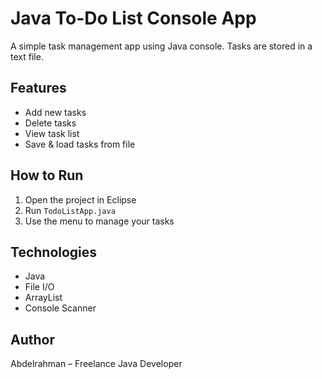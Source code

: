 # Java To-Do List Console App

A simple task management app using Java console. Tasks are stored in a text file.

## Features
- Add new tasks
- Delete tasks
- View task list
- Save & load tasks from file

## How to Run
1. Open the project in Eclipse
2. Run `TodoListApp.java`
3. Use the menu to manage your tasks

## Technologies
- Java
- File I/O
- ArrayList
- Console Scanner

## Author
Abdelrahman – Freelance Java Developer
